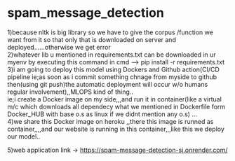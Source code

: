 

# spam_message_detection
1)because nltk is big library so we have to give the corpus /function we want from it so that only that is downloaded on server and deployed......otherwise we get error<br>
2)whatever lib u mentioned in requirements.txt can be downloaded in ur myenv by executing this command in cmd --> pip install -r requirements.txt <br>
3)i am going to deploy this model using Dockers and Github action(CI/CD pipeline ie;as soon as i commit something chnage from myside to github then(using git push)the automatic deployment will occur w/o humans regular involvement),,MLOPS kind of thing..<br>
ie;i create a Docker image on my side,,,and run it in container(like a virtual m/c which downloads all dependecy what we mentioned in Dockerfile form Docker_HUB with base o.s as linux if we didnt mention any o.s)  ...<br>
4)we share this Docker image on heroku ,,there this image is runned as container,,,,and our website is running in this container,,,like this we deploy our model.. <br>

5)web application link -> https://spam-message-detection-sj.onrender.com/

